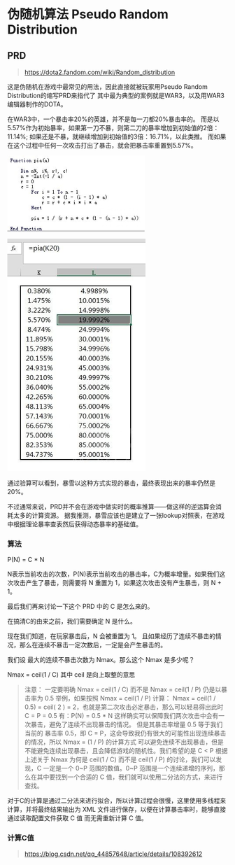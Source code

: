# 伪随机算法 Pseudo Random Distribution



## PRD

> https://dota2.fandom.com/wiki/Random_distribution



这是伪随机在游戏中最常见的用法，因此直接就被玩家用Pseudo Random Distribution的缩写PRD来指代了
其中最为典型的案例就是WAR3，以及用WAR3编辑器制作的DOTA。

在WAR3中，一个暴击率20%的英雄，并不是每一刀都20%暴击率的。
而是以5.57%作为初始暴率，如果第一刀不暴，则第二刀的暴率增加到初始值的2倍：11.14%;
如果还是不暴，就继续增加到初始值的3倍：16.71%，以此类推。
而如果在这个过程中任何一次攻击打出了暴击，就会把暴击率重置到5.57%。

![](../resources/v2-47055cb410a29d2459eeeabaac98dabf_1440w.jpg)

![](../resources/v2-57acfa7e8b4babe968b540ef4dfb7f65_1440w.jpg)

通过验算可以看到，暴雪以这种方式实现的暴击，最终表现出来的暴率仍然是20%。

不过通常来说，PRD并不会在游戏中做实时的概率推算——做这样的逆运算会消耗太多的计算资源。
据我推测，暴雪应该也是建立了一张lookup对照表，在游戏中根据理论暴率查表然后获得动态暴率的基础值。

### 算法

P(N) = C * N

N表示当前攻击的次数，P(N)表示当前攻击的暴击率，C为概率增量。如果我们这次攻击产生了暴击，则需要将 N 重置为 1，如果这次攻击没有产生暴击，则 N + 1。

最后我们再来讨论一下这个 PRD 中的 C 是怎么来的。

在搞清C的由来之前，我们需要确定 N 是什么。

现在我们知道，在玩家暴击后，N 会被重置为 1。 且如果经历了连续不暴击的情况，那么在连续不暴击一定次数后，一定是会产生暴击的。

我们设 最大的连续不暴击次数为 Nmax。那么这个 Nmax 是多少呢？

Nmax = ceil(1 / C) 其中 ceil 是向上取整的意思

> 注意： 一定要明确 Nmax = ceil(1 / C) 而不是 Nmax = ceil(1 / P) 仍是以暴击率为 0.5
> 举例，如果按照 Nmax = ceil(1 / P) 计算： Nmax = ceil(1 / 0.5) = ceil( 2 ) =
> 2，也就是第二次攻击必定暴击，那么可以轻易得出此时 C = P = 0.5 有：P(N) = 0.5 * N
> 这样确实可以保障我们两次攻击中会有一次暴击，避免了连续不出现暴击的情况。 但是其暴击率增量 0.5 等于我们当前的 暴击率 0.5，即 C
> = P，这会导致我仍有很大的可能性出现连续暴击的情况，所以 Nmax = (1 / P) 的计算方式 可以避免连续不出现暴击，但是不能避免连续出现暴击，且会降低游戏的随机性。我们希望的是 C < P 根据上述关于 Nmax 为何是
> ceil(1 / C) 而不是 ceil(1 / P) 的讨论，我们可以发现，C 一定是一个 0~P 范围的数值。0~P
> 范围是一个连续递增的序列，那么在其中要找到一个合适的 C 值，我们就可以使用二分法的方式，来进行查找。

对于C的计算是通过二分法来进行拟合，所以计算过程会很慢，这里使用多线程来计算，并将最终结果输出为 XML 文件进行保存，以便在计算暴击率时，能够直接通过读取配置文件获取 C 值 而无需重新计算 C 值。





### 计算C值

>  https://blog.csdn.net/qq_44857648/article/details/108392612